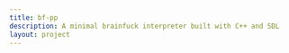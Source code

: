 ```yaml
---
title: bf-pp
description: A minimal brainfuck interpreter built with C++ and SDL
layout: project
---
```


